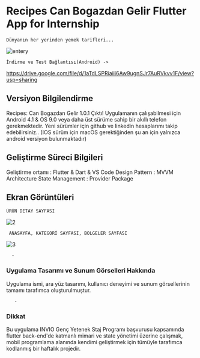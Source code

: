 # Recipes Can Bogazdan Gelir Flutter App for Internship
    Dünyanın her yerinden yemek tarifleri...
![entery](https://user-images.githubusercontent.com/43846778/114446354-d2191600-9bd9-11eb-920e-4dcd3c539135.jpg)

    İndirme ve Test Bağlantısı(Android) ->
https://drive.google.com/file/d/1aTdLSPRiaiii6Aw9ugnSJr7AuRVkvv1F/view?usp=sharing

## Versiyon Bilgilendirme 
Recipes: Can Bogazdan Gelir 1.0.1 Çıktı!
Uygulamanın çalışabilmesi için Android 4.1 & OS 9.0 veya daha üst sürüme sahip bir  akıllı telefon gerekmektedir.
Yeni sürümler için github ve linkedin hesaplarımı takip edebilirsiniz..
(IOS sürüm için macOS gerektiğinden şu an için yalnızca android versiyon bulunmaktadır)


## Geliştirme Süreci Bilgileri 
Geliştirme ortamı : Flutter & Dart & VS Code
Design Pattern : MVVM Architecture
State Management : Provider Package




## Ekran Görüntüleri
    ÜRÜN DETAY SAYFASI
![2](https://user-images.githubusercontent.com/43846778/114446363-d34a4300-9bd9-11eb-8d4e-c5140c2448ee.jpg)
     
     ANASAYFA, KATEGORİ SAYFASI, BÖLGELER SAYFASI
![3](https://user-images.githubusercontent.com/43846778/114446371-d5140680-9bd9-11eb-9721-1865ae4f605d.jpg)
    
      -

### Uygulama Tasarımı ve Sunum Görselleri Hakkında
Uygulama ismi, ara yüz tasarımı, kullanıcı deneyimi ve sunum görsellerinin tamamı tarafımca oluşturulmuştur. 

       -

### Dikkat
Bu uygulama  INVIO Genç Yetenek Staj Programı başvurusu kapsamında flutter back-end'de katmanlı mimari ve state yönetimi üzerine çalışmak, mobil programlama alanında kendimi geliştirmek için tümüyle tarafımca kodlanmış bir haftalık projedir. 

